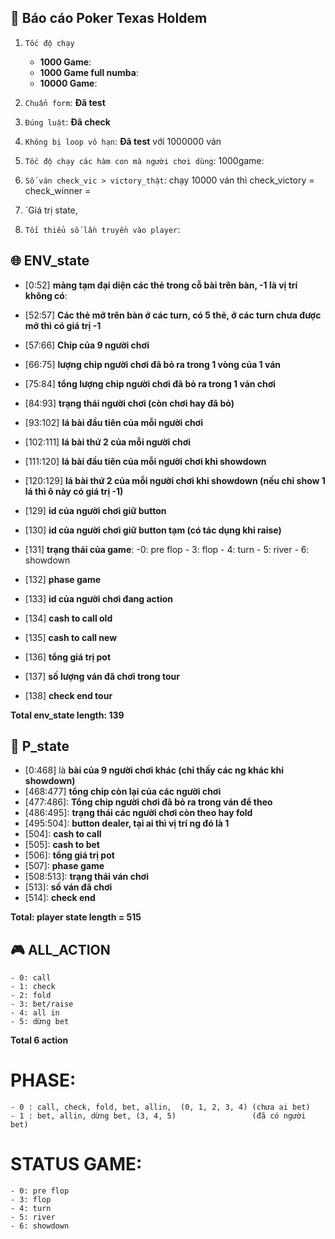 ##  :dart: Báo cáo Poker Texas Holdem
1.   `Tốc độ chạy`
      - **1000 Game**: 
      - **1000 Game full numba**: 
      - **10000 Game**: 

2. `Chuẩn form`: **Đã test**
3. `Đúng luật`: **Đã check**
4. `Không bị loop vô hạn`: **Đã test** với 1000000 ván
5. `Tốc độ chạy các hàm con mà người chơi dùng`: 1000game: 
6. `Số ván check_vic > victory_thật`: chạy 10000 ván thì check_victory = check_winner = 
7. `Giá trị state,  
9. `Tối thiểu số lần truyền vào player`: 

##  :globe_with_meridians: ENV_state
*   [0:52] **mảng tạm đại diện các thẻ trong cỗ bài trên bàn, -1 là vị trí không có**: 
*   [52:57] **Các thẻ mở trên bàn ở các turn, có 5 thẻ, ở các turn chưa được mở thì có giá trị -1**
*   [57:66] **Chip của 9 người chơi**

*   [66:75] **lượng chip người chơi đã bỏ ra trong 1 vòng của 1 ván** 
*   [75:84] **tổng lượng chip người chơi đã bỏ ra trong 1 ván chơi** 
*   [84:93] **trạng thái người chơi (còn chơi hay đã bỏ)** 

*   [93:102] **lá bài đầu tiên của mỗi người chơi** 
*   [102:111] **lá bài thứ 2 của mỗi người chơi** 
*   [111:120] **lá bài đầu tiên của mỗi người chơi khi showdown** 
*   [120:129] **lá bài thứ 2 của mỗi người chơi khi showdown (nếu chỉ show 1 lá thì ô này có giá trị -1)**
*   [129] **id của người chơi giữ button**
*   [130] **id của người chơi giữ button tạm (có tác dụng khi raise)**
*   [131] **trạng thái của game**:
                    -0: pre flop
                    - 3: flop
                    - 4: turn
                    - 5: river
                    - 6: showdown
*   [132] **phase game**
*   [133] **id của người chơi đang action**
*   [134] **cash to call old**
*   [135] **cash to call new**
*   [136] **tổng giá trị pot**
*   [137] **số lượng ván đã chơi trong tour**
*   [138] **check end tour**

**Total env_state length: 139**

##  :bust_in_silhouette: P_state
*   [0:468] là **bài của 9 người chơi khác (chỉ thấy các ng khác khi showdown)**
*   [468:477] **tổng chip còn lại của các người chơi** 
*   [477:486]:   **Tổng chip người chơi đã bỏ ra trong ván để theo**
*   [486:495]:   **trạng thái các người chơi còn theo hay fold**
*   [495:504]:   **button dealer, tại ai thì vị trí ng đó là 1**
*   [504]: **cash to call**
*   [505]: **cash to bet**
*   [506]: **tổng giá trị pot**
*   [507]:   **phase game**
*   [508:513]:   **trạng thái ván chơi**
*   [513]: **số ván đã chơi**
*   [514]: **check end**

**Total: player state length = 515**

##  :video_game: ALL_ACTION
    - 0: call
    - 1: check
    - 2: fold
    - 3: bet/raise
    - 4: all in
    - 5: dừng bet

**Total 6 action**

#  PHASE:
    - 0 : call, check, fold, bet, allin,  (0, 1, 2, 3, 4) (chưa ai bet)
    - 1 : bet, allin, dừng bet, (3, 4, 5)                 (đã có người bet)

#  STATUS GAME:
    - 0: pre flop
    - 3: flop
    - 4: turn
    - 5: river
    - 6: showdown
